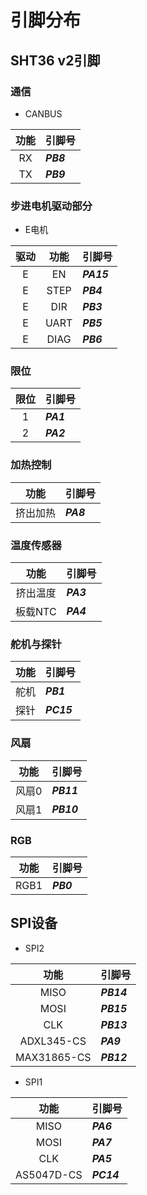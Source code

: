 # 引脚分布

## SHT36 v2引脚


### 通信

* CANBUS

| 功能 | 引脚号 |
| :----: | :----- |
| RX | ***PB8*** |
| TX | ***PB9*** |

### 步进电机驱动部分

* E电机

| 驱动 | 功能 | 引脚号 |
| :----: | :----: | :----- |
| E | EN | ***PA15*** |
| E | STEP | ***PB4*** |
| E | DIR | ***PB3*** |
| E | UART | ***PB5*** |
| E | DIAG | ***PB6*** |

### 限位

| 限位 | 引脚号 |
| :----: | :----- |
| 1 | ***PA1*** |
| 2 | ***PA2*** |

### 加热控制

| 功能 | 引脚号 |
| :----: | :----- |
| 挤出加热 | ***PA8*** |

### 温度传感器

| 功能 | 引脚号 |
| :----: | :----- |
| 挤出温度 | ***PA3*** |
| 板载NTC | ***PA4*** |

### 舵机与探针

| 功能 | 引脚号 |
| :----: | :----- |
| 舵机 | ***PB1*** |
| 探针 | ***PC15*** |

### 风扇

| 功能 | 引脚号 |
| :----: | :----- |
| 风扇0 | ***PB11*** |
| 风扇1 | ***PB10*** |

### RGB

| 功能 | 引脚号 |
| :----: | :----- |
| RGB1 | ***PB0*** |

## SPI设备

* SPI2

| 功能 | 引脚号 |
| :----: | :----- |
| MISO | ***PB14*** |
| MOSI | ***PB15*** |
| CLK | ***PB13*** |
| ADXL345-CS | ***PA9*** |
| MAX31865-CS | ***PB12*** |

* SPI1 

| 功能 | 引脚号 |
| :----: | :----- |
| MISO | ***PA6*** |
| MOSI | ***PA7*** |
| CLK | ***PA5*** |
| AS5047D-CS | ***PC14*** |